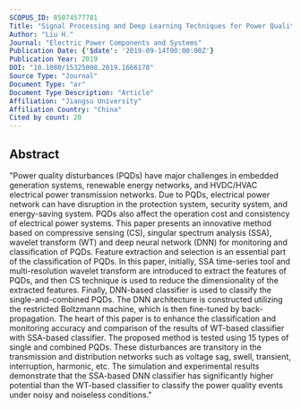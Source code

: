 ```yaml
---
SCOPUS_ID: 85074577781
Title: "Signal Processing and Deep Learning Techniques for Power Quality Events Monitoring and Classification"
Author: "Liu H."
Journal: "Electric Power Components and Systems"
Publication Date: {'$date': '2019-09-14T00:00:00Z'}
Publication Year: 2019
DOI: "10.1080/15325008.2019.1666178"
Source Type: "Journal"
Document Type: "ar"
Document Type Description: "Article"
Affiliation: "Jiangsu University"
Affiliation Country: "China"
Cited by count: 20
---
```


## Abstract
"Power quality disturbances (PQDs) have major challenges in embedded generation systems, renewable energy networks, and HVDC/HVAC electrical power transmission networks. Due to PQDs, electrical power network can have disruption in the protection system, security system, and energy-saving system. PQDs also affect the operation cost and consistency of electrical power systems. This paper presents an innovative method based on compressive sensing (CS), singular spectrum analysis (SSA), wavelet transform (WT) and deep neural network (DNN) for monitoring and classification of PQDs. Feature extraction and selection is an essential part of the classification of PQDs. In this paper, initially, SSA time-series tool and multi-resolution wavelet transform are introduced to extract the features of PQDs, and then CS technique is used to reduce the dimensionality of the extracted features. Finally, DNN-based classifier is used to classify the single-and-combined PQDs. The DNN architecture is constructed utilizing the restricted Boltzmann machine, which is then fine-tuned by back-propagation. The heart of this paper is to enhance the classification and monitoring accuracy and comparison of the results of WT-based classifier with SSA-based classifier. The proposed method is tested using 15 types of single and combined PQDs. These disturbances are transitory in the transmission and distribution networks such as voltage sag, swell, transient, interruption, harmonic, etc. The simulation and experimental results demonstrate that the SSA-based DNN classifier has significantly higher potential than the WT-based classifier to classify the power quality events under noisy and noiseless conditions."
